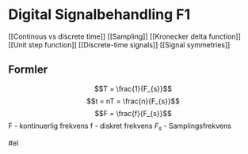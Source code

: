 
# Digital Signalbehandling F1

[[Continous vs discrete time]]
[[Sampling]]
[[Kronecker delta function]]
[[Unit step function]]
[[Discrete-time signals]]
[[Signal symmetries]] 

## Formler
$$T = \frac{1}{F_{s}}$$
$$t = nT = \frac{n}{F_{s}}$$
$$F = \frac{f}{F_{s}}$$ F - kontinuerlig frekvens
f - diskret frekvens
$F_s$ - Samplingsfrekvens

#el 